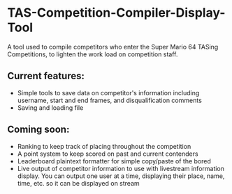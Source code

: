 # TAS-Competition-Compiler-Display-Tool
A tool used to compile competitors who enter the Super Mario 64 TASing Competitions, to lighten the work load on competition staff.

## Current features:
- Simple tools to save data on competitor's information including username, start and end frames, and disqualification comments
- Saving and loading file

## Coming soon:
- Ranking to keep track of placing throughout the competition
- A point system to keep scored on past and current contenders
- Leaderboard plaintext formatter for simple copy/paste of the bored
- Live output of competitor information to use with livestream information display. You can output one user at a time, displaying their place, name, time, etc. so it can be displayed on stream
